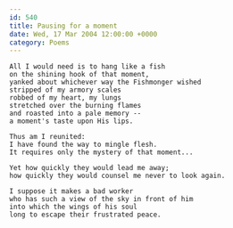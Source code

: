 ```yaml
---
id: 540
title: Pausing for a moment
date: Wed, 17 Mar 2004 12:00:00 +0000
category: Poems
---
```


    All I would need is to hang like a fish  
    on the shining hook of that moment,  
    yanked about whichever way the Fishmonger wished  
    stripped of my armory scales  
    robbed of my heart, my lungs  
    stretched over the burning flames  
    and roasted into a pale memory --  
    a moment's taste upon His lips.

    Thus am I reunited:  
    I have found the way to mingle flesh.  
    It requires only the mystery of that moment...

    Yet how quickly they would lead me away;  
    how quickly they would counsel me never to look again.

    I suppose it makes a bad worker  
    who has such a view of the sky in front of him  
    into which the wings of his soul  
    long to escape their frustrated peace.


